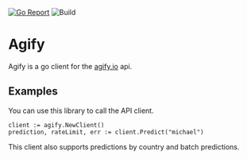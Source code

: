 [![Go Report](https://goreportcard.com/badge/github.com/masonkmeyer/agify)](https://goreportcard.com/badge/github.com/masonkmeyer/agify)
![Build](https://github.com/github/docs/actions/workflows/build.yml/badge.svg)

# Agify 
 
 Agify is a go client for the [agify.io](https://agify.io/) api. 

 ## Examples

 You can use this library to call the API client. 
 
 ```golang
client := agify.NewClient()
prediction, rateLimit, err := client.Predict("michael")
 ```

This client also supports predictions by country and batch predictions. 
